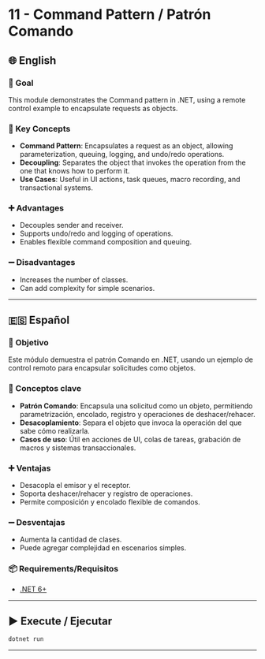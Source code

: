 ﻿# 11 - Command Pattern / Patrón Comando

## 🌐 English

### 🎯 Goal
This module demonstrates the Command pattern in .NET, using a remote control example to encapsulate requests as objects.

### 🧠 Key Concepts
- **Command Pattern**: Encapsulates a request as an object, allowing parameterization, queuing, logging, and undo/redo operations.
- **Decoupling**: Separates the object that invokes the operation from the one that knows how to perform it.
- **Use Cases**: Useful in UI actions, task queues, macro recording, and transactional systems.

### ➕ Advantages
- Decouples sender and receiver.
- Supports undo/redo and logging of operations.
- Enables flexible command composition and queuing.

### ➖ Disadvantages
- Increases the number of classes.
- Can add complexity for simple scenarios.

---

## 🇪🇸 Español

### 🎯 Objetivo
Este módulo demuestra el patrón Comando en .NET, usando un ejemplo de control remoto para encapsular solicitudes como objetos.

### 🧠 Conceptos clave
- **Patrón Comando**: Encapsula una solicitud como un objeto, permitiendo parametrización, encolado, registro y operaciones de deshacer/rehacer.
- **Desacoplamiento**: Separa el objeto que invoca la operación del que sabe cómo realizarla.
- **Casos de uso**: Útil en acciones de UI, colas de tareas, grabación de macros y sistemas transaccionales.

### ➕ Ventajas
- Desacopla el emisor y el receptor.
- Soporta deshacer/rehacer y registro de operaciones.
- Permite composición y encolado flexible de comandos.

### ➖ Desventajas
- Aumenta la cantidad de clases.
- Puede agregar complejidad en escenarios simples.

### 📦 Requirements/Requisitos
- [.NET 6+](https://dotnet.microsoft.com/)

---

## ▶️ Execute / Ejecutar
```bash
dotnet run
```

---
